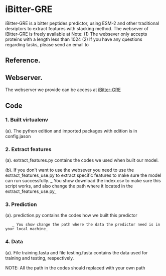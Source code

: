 # iBitter-GRE
iBitter-GRE is a bitter peptides predictor, using ESM-2 and other traditional desriptors to extract features with stacking method.
The websever of iBitter-GRE is freely available at 
Note:
(1) The websever only accepts proteins with a length less than 1024
(2) If you have any questions regarding tasks, please send an email to 


## Reference.


## Webserver.
The webserver we provide can be access at [iBitter-GRE](http://121.36.197.223:45910/)




## Code
### 1. Built virtualenv
   
   (a). The python edition and imported packages with edition is in config.jason
   
### 2. Extract features
   
   (a). extract_features.py contains the codes we used when built our model.
   
   (b). If you don't want to use the websever you need to use the extract_features_use.py to extract 
       specific features to make sure the model can run successfully.
      _  You show download the index.csv to make sure this script works, and also change the path where it located in the extract_features_use.py_
   
### 3. Prediction

   (a). prediction.py contains the codes how we built this predictor
   
       _ You show change the path where the data the predictor need is in your local machine_
   
### 4. Data
   
   (a). File training.fasta and file testing.fasta contains the data used for training and testing, 
       respectively.
   
NOTE:
   All the path in the codes should replaced with your own path


   
